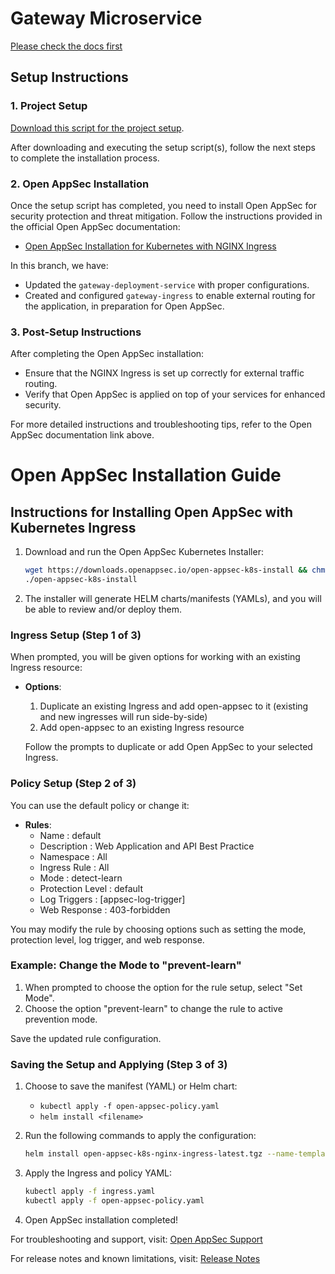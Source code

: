 # Gateway Microservice

[Please check the docs first](https://github.com/miloskec/gateway/blob/dockerhub-example/documentation/MicroServices%20gateway%20documentation.pdf)

## Setup Instructions

### 1. Project Setup

[Download this script for the project setup](https://github.com/miloskec/setupscript).

After downloading and executing the setup script(s), follow the next steps to complete the installation process.

### 2. Open AppSec Installation

Once the setup script has completed, you need to install Open AppSec for security protection and threat mitigation. Follow the instructions provided in the official Open AppSec documentation:

- [Open AppSec Installation for Kubernetes with NGINX Ingress](https://docs.openappsec.io/getting-started/start-with-kubernetes/install-using-interactive-cli-tool-ingress-nginx)

In this branch, we have:
- Updated the `gateway-deployment-service` with proper configurations.
- Created and configured `gateway-ingress` to enable external routing for the application, in preparation for Open AppSec.

### 3. Post-Setup Instructions

After completing the Open AppSec installation:
- Ensure that the NGINX Ingress is set up correctly for external traffic routing.
- Verify that Open AppSec is applied on top of your services for enhanced security.

For more detailed instructions and troubleshooting tips, refer to the Open AppSec documentation link above.


# Open AppSec Installation Guide

## Instructions for Installing Open AppSec with Kubernetes Ingress

1. Download and run the Open AppSec Kubernetes Installer:
   ```bash
   wget https://downloads.openappsec.io/open-appsec-k8s-install && chmod +x open-appsec-k8s-install
   ./open-appsec-k8s-install
   ```

2. The installer will generate HELM charts/manifests (YAMLs), and you will be able to review and/or deploy them.

### Ingress Setup (Step 1 of 3)

When prompted, you will be given options for working with an existing Ingress resource:

- **Options**:
  1. Duplicate an existing Ingress and add open-appsec to it (existing and new ingresses will run side-by-side)
  2. Add open-appsec to an existing Ingress resource

   Follow the prompts to duplicate or add Open AppSec to your selected Ingress.

### Policy Setup (Step 2 of 3)

You can use the default policy or change it:

- **Rules**:
   - Name             : default
   - Description      : Web Application and API Best Practice
   - Namespace        : All
   - Ingress Rule     : All
   - Mode             : detect-learn
   - Protection Level : default
   - Log Triggers     : [appsec-log-trigger]
   - Web Response     : 403-forbidden

You may modify the rule by choosing options such as setting the mode, protection level, log trigger, and web response.

### Example: Change the Mode to "prevent-learn"

1. When prompted to choose the option for the rule setup, select "Set Mode".
2. Choose the option "prevent-learn" to change the rule to active prevention mode.
   
Save the updated rule configuration.

### Saving the Setup and Applying (Step 3 of 3)

1. Choose to save the manifest (YAML) or Helm chart:
   - `kubectl apply -f open-appsec-policy.yaml`
   - `helm install <filename>`

2. Run the following commands to apply the configuration:
   ```bash
   helm install open-appsec-k8s-nginx-ingress-latest.tgz --name-template open-appsec -n appsec --create-namespace --set appsec.mode=standalone --set appsec.persistence.enabled=false --set controller.ingressClassResource.name="appsec-nginx" --set controller.ingressClassResource.controllerValue="k8s.io/appsec-nginx" --set controller.terminationGracePeriodSeconds=300 --set appsec.playground=false --set appsec.userEmail=""
   ```

3. Apply the Ingress and policy YAML:
   ```bash
   kubectl apply -f ingress.yaml
   kubectl apply -f open-appsec-policy.yaml
   ```

4. Open AppSec installation completed!

For troubleshooting and support, visit:
[Open AppSec Support](https://openappsec.io/support)

For release notes and known limitations, visit:
[Release Notes](https://docs.openappsec.io/release-notes)
